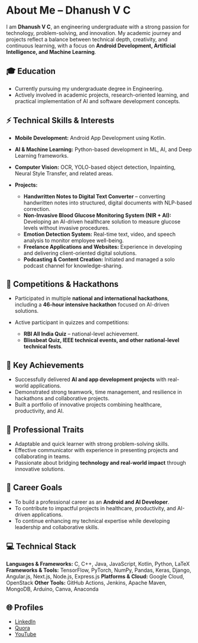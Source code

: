 # About Me – Dhanush V C

I am **Dhanush V C**, an engineering undergraduate with a strong passion for technology, problem-solving, and innovation. My academic journey and projects reflect a balance between technical depth, creativity, and continuous learning, with a focus on **Android Development, Artificial Intelligence, and Machine Learning**.

## 🎓 Education

* Currently pursuing my undergraduate degree in Engineering.
* Actively involved in academic projects, research-oriented learning, and practical implementation of AI and software development concepts.

## ⚡ Technical Skills & Interests

* **Mobile Development:** Android App Development using Kotlin.
* **AI & Machine Learning:** Python-based development in ML, AI, and Deep Learning frameworks.
* **Computer Vision:** OCR, YOLO-based object detection, Inpainting, Neural Style Transfer, and related areas.
* **Projects:**

  * **Handwritten Notes to Digital Text Converter** – converting handwritten notes into structured, digital documents with NLP-based correction.
  * **Non-Invasive Blood Glucose Monitoring System (NIR + AI):** Developing an AI-driven healthcare solution to measure glucose levels without invasive procedures.
  * **Emotion Detection System:** Real-time text, video, and speech analysis to monitor employee well-being.
  * **Freelance Applications and Websites:** Experience in developing and delivering client-oriented digital solutions.
  * **Podcasting & Content Creation:** Initiated and managed a solo podcast channel for knowledge-sharing.

## 🚀 Competitions & Hackathons

* Participated in multiple **national and international hackathons**, including a **46-hour intensive hackathon** focused on AI-driven solutions.
* Active participant in quizzes and competitions:

  * **RBI All India Quiz** – national-level achievement.
  * **Blissbeat Quiz, IEEE technical events, and other national-level technical fests**.

## 🏅 Key Achievements

* Successfully delivered **AI and app development projects** with real-world applications.
* Demonstrated strong teamwork, time management, and resilience in hackathons and collaborative projects.
* Built a portfolio of innovative projects combining healthcare, productivity, and AI.

## 🌱 Professional Traits

* Adaptable and quick learner with strong problem-solving skills.
* Effective communicator with experience in presenting projects and collaborating in teams.
* Passionate about bridging **technology and real-world impact** through innovative solutions.

## 🔮 Career Goals

* To build a professional career as an **Android and AI Developer**.
* To contribute to impactful projects in healthcare, productivity, and AI-driven applications.
* To continue enhancing my technical expertise while developing leadership and collaborative skills.

## 💻 Technical Stack

**Languages & Frameworks:** C, C++, Java, JavaScript, Kotlin, Python, LaTeX
**Frameworks & Tools:** TensorFlow, PyTorch, NumPy, Pandas, Keras, Django, Angular.js, Next.js, Node.js, Express.js
**Platforms & Cloud:** Google Cloud, OpenStack
**Other Tools:** GitHub Actions, Jenkins, Apache Maven, MongoDB, Arduino, Canva, Anaconda

## 🌐 Profiles

* [LinkedIn](https://linkedin.com/in/DhanushVC)
* [Quora](https://quora.com/profile/Vc-Dhanush)
* [YouTube](https://youtube.com/@DhanushVC)

